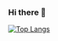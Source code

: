 ### Hi there 👋

[![Top Langs](https://github-readme-stats.vercel.app/api/top-langs/?username=danielgunna&langs_count=10&layout=compact)](https://github.com/danielgunna/github-readme-stats)


<!--
**DanielGunna/danielgunna** is a ✨ _special_ ✨ repository because its `README.md` (this file) appears on your GitHub profile.

Here are some ideas to get you started:

- 🔭 I’m currently working on ...
- 🌱 I’m currently learning ...
- 👯 I’m looking to collaborate on ...
- 🤔 I’m looking for help with ...
- 💬 Ask me about ...
- 📫 How to reach me: ...
- 😄 Pronouns: ...
- ⚡ Fun fact: ...
-->
